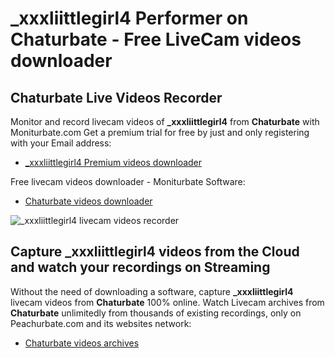 # _xxxliittlegirl4 Performer on Chaturbate - Free LiveCam videos downloader

## Chaturbate Live Videos Recorder

Monitor and record livecam videos of **_xxxliittlegirl4** from **Chaturbate** with Moniturbate.com
Get a premium trial for free by just and only registering with your Email address:
* [_xxxliittlegirl4 Premium videos downloader](https://moniturbate.com/request-demo-licence-key.html)

Free livecam videos downloader - Moniturbate Software:
* [Chaturbate videos downloader](https://moniturbate.com/moniturbate-download-software.html)

![_xxxliittlegirl4 livecam videos recorder](https://peachurnet.com/templates/moniturbate-software.png)


## Capture _xxxliittlegirl4 videos from the Cloud and watch your recordings on Streaming

Without the need of downloading a software, capture **_xxxliittlegirl4** livecam videos from **Chaturbate** 100% online.
Watch Livecam archives from **Chaturbate** unlimitedly from thousands of existing recordings, only on Peachurbate.com and its websites network:
* [Chaturbate videos archives](https://peachurnet.com/)